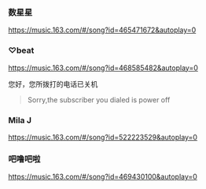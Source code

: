 ### 数星星
https://music.163.com/#/song?id=465471672&autoplay=0

### ♡beat
https://music.163.com/#/song?id=468585482&autoplay=0

您好，您所拨打的电话已关机
>Sorry,the subscriber you dialed is power off

### Mila J
https://music.163.com/#/song?id=522223529&autoplay=0

### 吧噜吧啦
https://music.163.com/#/song?id=469430100&autoplay=0
